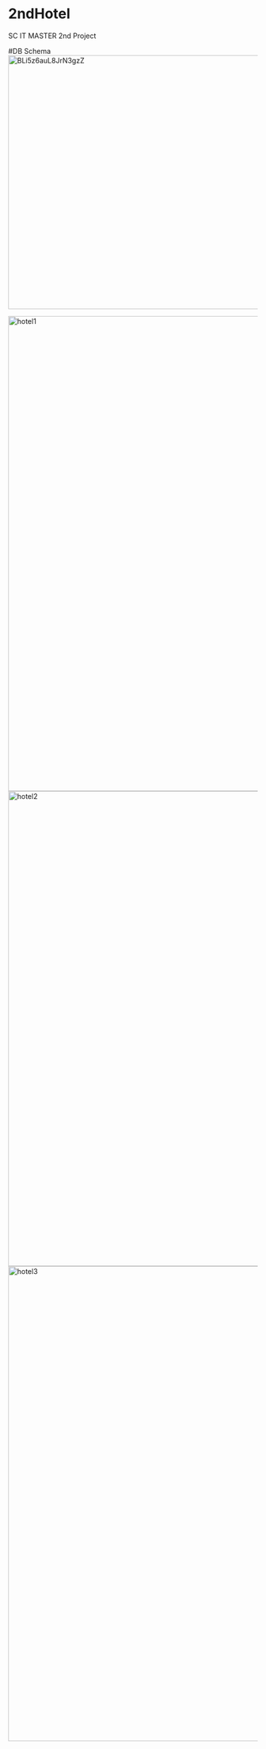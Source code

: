 # 2ndHotel
SC IT MASTER 2nd Project

#DB Schema
<img width="513" alt="BLi5z6auL8JrN3gzZ" src="https://user-images.githubusercontent.com/54564597/65397332-3e5ed980-ddea-11e9-8738-763e45d2635d.png">

<img width="960" alt="hotel1" src="https://user-images.githubusercontent.com/54564597/65397338-43238d80-ddea-11e9-8138-8d723bc035ab.png">

<img width="960" alt="hotel2" src="https://user-images.githubusercontent.com/54564597/65397342-4585e780-ddea-11e9-8578-76259de69caa.png">

<img width="960" alt="hotel3" src="https://user-images.githubusercontent.com/54564597/65397346-49196e80-ddea-11e9-99cc-fd977beb25c8.png">
